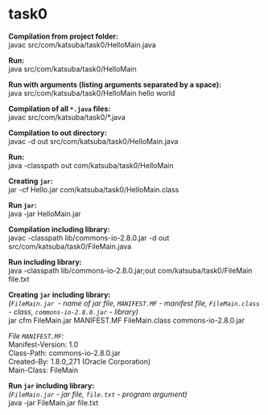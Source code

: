# task0

**Compilation from project folder:**  
javac src/com/katsuba/task0/HelloMain.java

**Run:**  
java src/com/katsuba/task0/HelloMain

**Run with arguments (listing arguments separated by a space):**  
java src/com/katsuba/task0/HelloMain hello world

**Compilation of all `*.java` files:**  
javac src/com/katsuba/task0/*.java

**Compilation to out directory:**  
javac -d out src/com/katsuba/task0/HelloMain.java

**Run:**  
java -classpath out com/katsuba/task0/HelloMain

**Creating `jar`:**  
jar -cf Hello.jar com/katsuba/task0/HelloMain.class

**Run `jar`:**  
java -jar HelloMain.jar

**Compilation including library:**  
javac -classpath lib/commons-io-2.8.0.jar -d out src/com/katsuba/task0/FileMain.java

**Run including library:**  
java -classpath lib/commons-io-2.8.0.jar;out com/katsuba/task0/FileMain file.txt

**Creating `jar` including library:**  
*(`FileMain.jar `- name of jar file, `MANIFEST.MF` - manifest file, `FileMain.class` - class, `commons-io-2.8.0.jar` - library)*  
jar cfm FileMain.jar MANIFEST.MF FileMain.class commons-io-2.8.0.jar

*File `MANIFEST.MF`:*  
Manifest-Version: 1.0  
Class-Path: commons-io-2.8.0.jar  
Created-By: 1.8.0_271 (Oracle Corporation)  
Main-Class: FileMain  

**Run `jar` including library:**  
*(`FileMain.jar` - jar file, `file.txt` - program argument)*  
java -jar FileMain.jar file.txt
